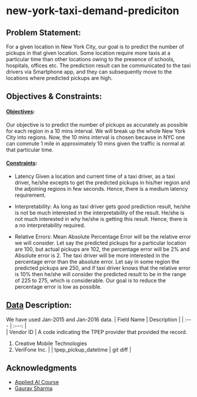 # new-york-taxi-demand-prediciton

## Problem Statement:

For a given location in New York City, our goal is to predict the number of pickups in that given location. Some location require more taxis at a particular time than other locations owing to the presence of schools, hospitals, offices etc. The prediction result can be communicated to the taxi drivers via Smartphone app, and they can subsequently move to the locations where predicted pickups are high.

## Objectives & Constraints:

#### <ins>Objectives</ins>: 

Our objective is to predict the number of pickups as accurately as possible for each region in a 10 mins interval. We will break up the whole New York City into      regions. Now, the 10 mins interval is chosen because in NYC one can commute 1 mile in approximately 10 mins given the traffic is normal at that particular time.

#### <ins>Constraints</ins>:

- Latency Given a location and current time of a taxi driver, as a taxi driver, he/she excepts to get the predicted pickups in his/her region and the         adjoining regions in few seconds. Hence, there is a medium latency requirement.

- Interpretability: As long as taxi driver gets good prediction result, he/she is not be much interested in the interpretability of the result. He/she is not much interested in why he/she is getting this result. Hence, there is a no interpretability required.

- Relative Errors: Mean Absolute Percentage Error will be the relative error we will consider. Let say the predicted pickups for a particular location are 100, but actual pickups are 102, the percentage error will be 2% and Absolute error is 2. The taxi driver will be more interested in the percentage error than the absolute error. Let say in some region the predicted pickups are 250, and if taxi driver knows that the relative error is 10% then he/she will consider the predicted result to be in the range of 225 to 275, which is considerable. Our goal is to reduce the percentage error is low as possible.

## [Data](https://www1.nyc.gov/site/tlc/about/tlc-trip-record-data.page) Description:

We have used Jan-2015 and Jan-2016 data.
| Field Name | Description | 
| :---         |     :---:      |   
| Vendor ID   | A code indicating the TPEP provider that provided the record.
1. Creative Mobile Technologies
2. VeriFone Inc.     | 
| tpep_pickup_datetime    | git diff       | 

## Acknowledgments

- [Applied AI Course](https://www.appliedaicourse.com/)
- [Gaurav Sharma](https://www.linkedin.com/in/gaurav-sharma-639399175/)
